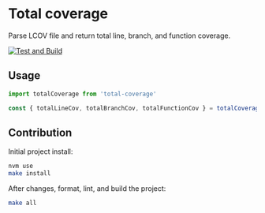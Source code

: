 # Total coverage

Parse LCOV file and return total line, branch, and function coverage.

[![Test and Build](https://github.com/pavelsaman/total-coverage/actions/workflows/test-and-build.yaml/badge.svg?branch=master)](https://github.com/pavelsaman/total-coverage/actions/workflows/test-and-build.yaml)

## Usage

```ts
import totalCoverage from 'total-coverage'

const { totalLineCov, totalBranchCov, totalFunctionCov } = totalCoverage('path/to/lcov.info');
```

## Contribution

Initial project install:

```bash
nvm use
make install
```

After changes, format, lint, and build the project:

```bash
make all
```
